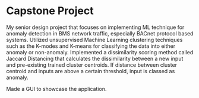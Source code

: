 # Capstone Project

My senior design project that focuses on implementing ML technique for anomaly detection in BMS network traffic, especially BACnet protocol based systems. Utilized unsupervised Machine Learning clustering techniques such as the K-modes and K-means for classifying the data into either anomaly or non-anomaly. Implemented a dissimilarity scoring method called Jaccard Distancing that calculates the dissimilarity between a new input and pre-existing trained cluster centroids. If distance between cluster centroid and inputs are above a certain threshold, input is classed as anomaly. 

Made a GUI to showcase the application.
